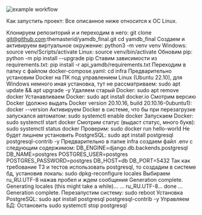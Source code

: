 ![example workflow](https://github.com/schizgod/yamdb_final/actions/workflows/main.yml/badge.svg)

Как запустить проект:
Все описанное ниже относится к ОС Linux.

Клонируем репозиторий и и переходим в него:
git clone git@github.com:themasterid/yamdb_final.git
cd yamdb_final
Создаем и активируем виртуальное окружение:
python3 -m venv venv
Windows:
source venv/Scripts/activate
Linux:
source venv/bin/activate
Обновим pip:
python -m pip install --upgrade pip 
Ставим зависимости из requirements.txt:
pip install -r api_yamdb/requirements.txt 
Переходим в папку с файлом docker-compose.yaml:
cd infra
Предварительно установим Docker на ПК под управлением Linux (Ubuntu 22.10), для Windows немного иная установка, тут не рассматриваем:
sudo apt update && apt upgrade -y
Удаляем старый Docker:
sudo apt remove docker
Устанавливаем Docker:
sudo apt install docker.io
Смотрим версию Docker (должно выдать Docker version 20.10.16, build 20.10.16-0ubuntu1):
docker --version
Активируем Docker в системе, что бы при перезагрузке запускался автоматом:
sudo systemctl enable docker
Запускаем Docker:
sudo systemctl start docker
Смотрим статус (выдаст статус, много букв):
sudo systemctl status docker
Проверим:
sudo docker run hello-world 
Не будет лишнем установить PostgreSQL:
sudo apt install postgresql postgresql-contrib -y
Предварительно в папке infra создаем файл .env с следующим содержимом:
DB_ENGINE=django.db.backends.postgresql 
DB_NAME=postgres 
POSTGRES_USER=postgres 
POSTGRES_PASSWORD=postgres 
DB_HOST=db 
DB_PORT=5432
Так как требование ТЗ и тестов использовать postgresql, то создадим в системе бд, установив локаль:
sudo dpkg-reconfigure locales 
Выбираем ru_RU.UTF-8 нажав пробел и ждем сообщения Generation complete.
Generating locales (this might take a while)...
...
  ru_RU.UTF-8... done
...
Generation complete.
Перезапустим систему:
sudo reboot
Установка PostgreSQL:
sudo apt install postgresql postgresql-contrib -y
Управляем БД:
Остановить
sudo systemctl stop postgresql
